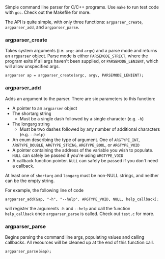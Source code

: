 Simple command line parser for C/C++ programs. Use `make` to run test code with `gcc`. Check out the Makefile for more.

The API is quite simple, with only three functions: `argparser_create`, `argparser_add`, and `argparser_parse`.

### argparser_create
Takes system arguments (i.e. `argc` and `argv`) and a parse mode and returns an `argparser` object. Parse mode is either `PARSEMODE_STRICT`, where the program exits if all args haven't been supplied, or `PARSEMODE_LENIENT`, which will allow unspecified args.

    argparser ap = argparser_create(argc, argv, PARSEMODE_LENIENT);
    
### argparser_add
Adds an argument to the parser. There are six parameters to this function:
+ A pointer to an `argparser` object
+ The shortarg string
    + Must be a single dash followed by a single character (e.g. `-h`)
+ The longarg string
    + Must be two dashes followed by any number of additional characters (e.g. `--help`)
+ An enum describing the type of argument. One of `ARGTYPE_INT`, `ARGTYPE_DOUBLE`, `ARGTYPE_STRING`, `ARGTYPE_BOOL`, or `ARGTYPE_VOID`
+ A pointer containing the address of the variable you wish to populate. `NULL` can safely be passed if you're using `ARGTYPE_VOID`
+ A callback function pointer. `NULL` can safely be passed if you don't need a callback.

At least one of `shortarg` and `longarg` must be non-NULL strings, and neither can be the empty string.

For example, the following line of code

    argparser_add(&ap, "-h", "--help", ARGTYPE_VOID, NULL, help_callback);
    
will register the arguments `-h` and `--help` and call the function `help_callback` once `argparser_parse` is called. Check out `test.c` for more.

### argparser_parse
Begins parsing the command line args, populating values and calling callbacks. All resources will be cleaned up at the end of this function call.

    argparser_parse(&ap);
